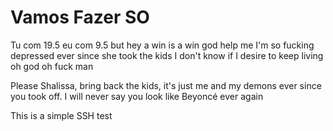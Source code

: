 # Vamos Fazer SO

Tu com 19.5 eu com 9.5 but hey a win is a win god help me I'm so fucking depressed ever since she took the kids I don't know if I desire to keep living oh god oh fuck man

Please Shalissa, bring back the kids, it's just me and my demons ever since you took off. I will never say you look like Beyoncé ever again

This is a simple SSH test